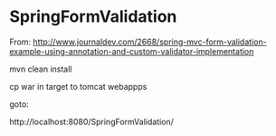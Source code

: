 SpringFormValidation
====================

From:
http://www.journaldev.com/2668/spring-mvc-form-validation-example-using-annotation-and-custom-validator-implementation

mvn clean install

cp war in target to tomcat webappps

goto: 

http://localhost:8080/SpringFormValidation/
